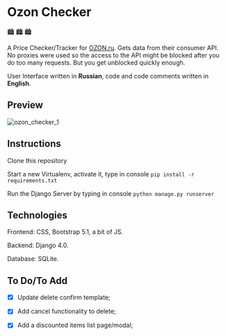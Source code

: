 # Ozon Checker

:cityscape: :cityscape: :cityscape:

A Price Checker/Tracker for [OZON.ru](ozon.ru). Gets data from their consumer API. No proxies were used so the access to the API might be blocked after you do too many requests. But you get unblocked quickly enough.

User Interface written in **Russian**, code and code comments written in **English**.

## Preview

![ozon_checker_1](https://user-images.githubusercontent.com/86254474/159653407-562ca01a-0a84-4e09-89cc-19566a6480b4.png)

## Instructions

Clone this repository

Start a new Virtualenv, activate it, type in console `pip install -r requirements.txt`

Run the Django Server by typing in console `python manage.py runserver`

## Technologies 

Frontend: CSS, Bootstrap 5.1, a bit of JS.

Backend: Django 4.0.

Database: SQLite.

## To Do/To Add

- [x] Update delete confirm template; 

- [x] Add cancel functionality to delete; 

- [x] Add a discounted items list page/modal; 

